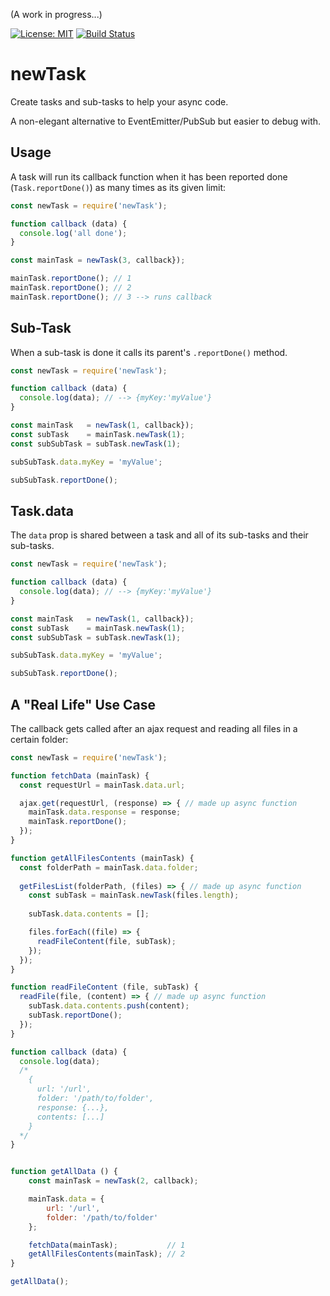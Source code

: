 (A work in progress...)

[![License: MIT](https://img.shields.io/badge/License-MIT-blue.svg)](https://opensource.org/licenses/MIT)
[![Build Status](https://travis-ci.org/taitulism/newTask.svg?branch=develop)](https://travis-ci.org/taitulism/newTask)

newTask
=======
Create tasks and sub-tasks to help your async code.

A non-elegant alternative to EventEmitter/PubSub but easier to debug with.

Usage
-----
A task will run its callback function when it has been reported done (`Task.reportDone()`) as many times as its given limit:
```js
const newTask = require('newTask');

function callback (data) {
  console.log('all done');
}

const mainTask = newTask(3, callback});

mainTask.reportDone(); // 1
mainTask.reportDone(); // 2
mainTask.reportDone(); // 3 --> runs callback
```


Sub-Task
--------
When a sub-task is done it calls its parent's `.reportDone()` method.
```js
const newTask = require('newTask');

function callback (data) {
  console.log(data); // --> {myKey:'myValue'}
}

const mainTask   = newTask(1, callback});
const subTask    = mainTask.newTask(1);
const subSubTask = subTask.newTask(1);

subSubTask.data.myKey = 'myValue';

subSubTask.reportDone();
```



Task.data
---------
The `data` prop is shared between a task and all of its sub-tasks and their sub-tasks.
```js
const newTask = require('newTask');

function callback (data) {
  console.log(data); // --> {myKey:'myValue'}
}

const mainTask   = newTask(1, callback});
const subTask    = mainTask.newTask(1);
const subSubTask = subTask.newTask(1);

subSubTask.data.myKey = 'myValue';

subSubTask.reportDone();
```

A "Real Life" Use Case
----------------------
The callback gets called after an ajax request and reading all files in a certain folder:
```js
const newTask = require('newTask');

function fetchData (mainTask) {
  const requestUrl = mainTask.data.url;

  ajax.get(requestUrl, (response) => { // made up async function
    mainTask.data.response = response;
    mainTask.reportDone();
  });
}

function getAllFilesContents (mainTask) {
  const folderPath = mainTask.data.folder;
  
  getFilesList(folderPath, (files) => { // made up async function
    const subTask = mainTask.newTask(files.length);
    
    subTask.data.contents = [];

    files.forEach((file) => {
      readFileContent(file, subTask);
    });
  });
}

function readFileContent (file, subTask) {
  readFile(file, (content) => { // made up async function
    subTask.data.contents.push(content);
    subTask.reportDone();
  });
}

function callback (data) {
  console.log(data);
  /*
    {
      url: '/url',
      folder: '/path/to/folder',
      response: {...},
      contents: [...]
    }
  */
}


function getAllData () {
    const mainTask = newTask(2, callback);

    mainTask.data = {
        url: '/url',
        folder: '/path/to/folder'
    };

    fetchData(mainTask);           // 1
    getAllFilesContents(mainTask); // 2
}

getAllData();
```

